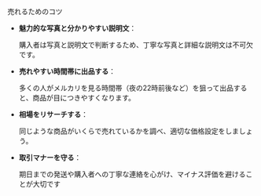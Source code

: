 売れるためのコツ

- **魅力的な写真と分かりやすい説明文**：
    
    購入者は写真と説明文で判断するため、丁寧な写真と詳細な説明文は不可欠です。﻿
    

- **売れやすい時間帯に出品する**：
    
    多くの人がメルカリを見る時間帯（夜の22時前後など）を狙って出品すると、商品が目につきやすくなります。﻿
    

- **相場をリサーチする**：
    
    同じような商品がいくらで売れているかを調べ、適切な価格設定をしましょう。﻿
    

- **取引マナーを守る**：
    
    期日までの発送や購入者への丁寧な連絡を心がけ、マイナス評価を避けることが大切です